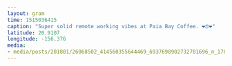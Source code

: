 ```yaml
---
layout: gram
time: 1515036415
caption: "Super solid remote working vibes at Paia Bay Coffee. ❤️🤓❤️"
latitude: 20.9107
longitude: -156.376
media:
- media/posts/201801/26068502_414560355644469_6937698902732701696_n_17892824854141415.jpg
---
```

